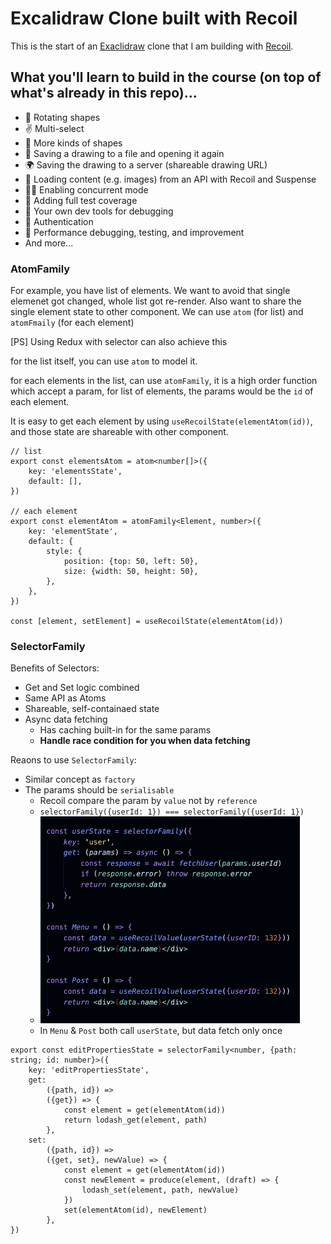 # Excalidraw Clone built with Recoil

This is the start of an [Exaclidraw](https://excalidraw.com/) clone that I am building with [Recoil](https://recoiljs.org/).

## What you'll learn to build in the course (on top of what's already in this repo)...

-   🔄 Rotating shapes
-   ✌️ Multi-select
-   🔵 More kinds of shapes
-   💾 Saving a drawing to a file and opening it again
-   🌍 Saving the drawing to a server (shareable drawing URL)
-   🌄 Loading content (e.g. images) from an API with Recoil and Suspense
-   👯‍♂️ Enabling concurrent mode
-   🧪 Adding full test coverage
-   🤔 Your own dev tools for debugging
-   🔑 Authentication
-   🏃 Performance debugging, testing, and improvement
-   And more...


### AtomFamily

For example, you have list of elements. We want to avoid that single elemenet got changed, whole list got re-render. Also want to share the single element state to other component. We can use `atom` (for list) and `atomFmaily` (for each element)

[PS] Using Redux with selector can also achieve this

for the list itself, you can use `atom` to model it.

for each elements in the list, can use `atomFamily`, it is a high order function which accept a param, for list of elements, the params would be the `id` of each element.

It is easy to get each element by using `useRecoilState(elementAtom(id))`, and those state are shareable with other component.


```tsx
// list
export const elementsAtom = atom<number[]>({
    key: 'elementsState',
    default: [],
})

// each element
export const elementAtom = atomFamily<Element, number>({
    key: 'elementState',
    default: {
        style: {
            position: {top: 50, left: 50},
            size: {width: 50, height: 50},
        },
    },
})

const [element, setElement] = useRecoilState(elementAtom(id))
```


### SelectorFamily

Benefits of Selectors:

* Get and Set logic combined
* Same API as Atoms
* Shareable, self-containaed state
* Async data fetching
  * Has caching built-in for the same params
  * **Handle race condition for you when data fetching**

Reaons to use `SelectorFamily`:

* Similar concept as `factory`
* The params should be `serialisable`
    * Recoil compare the param by `value` not by `reference`
    * `selectorFamily({userId: 1}) === selectorFamily({userId: 1})`
    * ![Only fetch data once](./docs/same.png)
    * In `Menu` & `Post` both call `userState`, but data fetch only once

```tsx
export const editPropertiesState = selectorFamily<number, {path: string; id: number}>({
    key: 'editPropertiesState',
    get:
        ({path, id}) =>
        ({get}) => {
            const element = get(elementAtom(id))
            return lodash_get(element, path)
        },
    set:
        ({path, id}) =>
        ({get, set}, newValue) => {
            const element = get(elementAtom(id))
            const newElement = produce(element, (draft) => {
                lodash_set(element, path, newValue)
            })
            set(elementAtom(id), newElement)
        },
})
```

